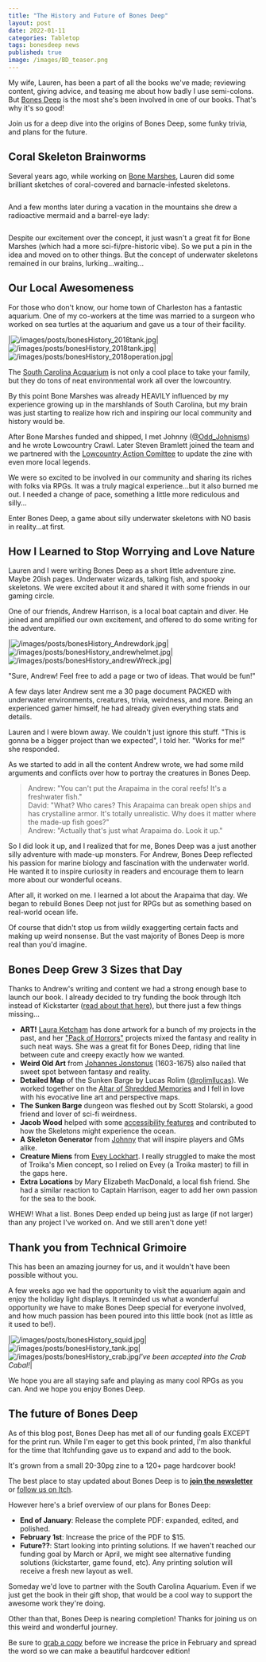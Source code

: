 ```yaml
---
title: "The History and Future of Bones Deep"
layout: post
date: 2022-01-11
categories: Tabletop
tags: bonesdeep news
published: true
image: /images/BD_teaser.png
---
```


My wife, Lauren, has been a part of all the books we've made; reviewing content, giving advice, and teasing me about how badly I use semi-colons. But [Bones Deep](https://davidschirduan.itch.io/bones-deep) is the most she's been involved in one of our books. That's why it's so good! 

Join us for a deep dive into the origins of Bones Deep, some funky trivia, and plans for the future.

## Coral Skeleton Brainworms

Several years ago, while working on [Bone Marshes](/bone-marshes), Lauren did some brilliant sketches of coral-covered and barnacle-infested skeletons.

<div style="width:50%">
<img href="/images/posts/bonesHistory_skelewoman.jpg">
</div><div style="width:50%">
<img href="/images/posts/bonesHistory_barnacles.jpg">
</div>

And a few months later during a vacation in the mountains she drew a radioactive mermaid and a barrel-eye lady:

<div style="width:50%">
<img href="/images/posts/bonesHistory_radsiren.png">
</div><div style="width:50%">
<img href="/images/posts/bonesHistory_barrel.jpg">
</div>

Despite our excitement over the concept, it just wasn't a great fit for Bone Marshes (which had a more sci-fi/pre-historic vibe). So we put a pin in the idea and moved on to other things. But the concept of underwater skeletons remained in our brains, lurking...waiting...

## Our Local Awesomeness 

For those who don't know, our home town of Charleston has a fantastic aquarium. One of my co-workers at the time was married to a surgeon who worked on sea turtles at the aquarium and gave us a tour of their facility.

|![/images/posts/bonesHistory_2018tank.jpg](/images/posts/bonesHistory_2018tank.jpg)|![/images/posts/bonesHistory_2018tank.jpg](/images/posts/bonesHistory_2018tank.jpg)|![/images/posts/bonesHistory_2018operation.jpg](/images/posts/bonesHistory_2018operation.jpg)|

The [South Carolina Acquarium](https://scaquarium.org/) is not only a cool place to take your family, but they do tons of neat environmental work all over the lowcountry.

By this point Bone Marshes was already HEAVILY influenced by my experience growing up in the marshlands of South Carolina, but my brain was just starting to realize how rich and inspiring our local community and history would be.

After Bone Marshes funded and shipped, I met Johnny ([@Odd_Johnisms](https://twitter.com/Odd_Johnisms)) and he wrote Lowcountry Crawl. Later Steven Bramlett joined the team and we partnered with the [Lowcountry Action Comittee](https://www.lctakesaction.com/) to update the zine with even more local legends.

We were so excited to be involved in our community and sharing its riches with folks via RPGs. It was a truly magical experience...but it also burned me out. I needed a change of pace, something a little more rediculous and silly...

Enter Bones Deep, a game about silly underwater skeletons with NO basis in reality...at first.

## How I Learned to Stop Worrying and Love Nature

Lauren and I were writing Bones Deep as a short little adventure zine. Maybe 20ish pages. Underwater wizards, talking fish, and spooky skeletons. We were excited about it and shared it with some friends in our gaming circle.

One of our friends, Andrew Harrison, is a local boat captain and diver. He joined and amplified our own excitement, and offered to do some writing for the adventure. 

|![/images/posts/bonesHistory_Andrewdork.jpg](/images/posts/bonesHistory_Andrewdork.jpg)|![/images/posts/bonesHistory_andrewhelmet.jpg](/images/posts/bonesHistory_andrewhelmet.jpg)|![/images/posts/bonesHistory_andrewWreck.jpg](/images/posts/bonesHistory_andrewWreck.jpg)|

"Sure, Andrew! Feel free to add a page or two of ideas. That would be fun!"

A few days later Andrew sent me a 30 page document PACKED with underwater environments, creatures, trivia, weirdness, and more. Being an experienced gamer himself, he had already given everything stats and details.

Lauren and I were blown away. We couldn't just ignore this stuff. "This is gonna be a bigger project than we expected", I told her. "Works for me!" she responded.

As we started to add in all the content Andrew wrote, we had some mild arguments and conflicts over how to portray the creatures in Bones Deep.

> Andrew: "You can't put the Arapaima in the coral reefs! It's a freshwater fish."<br>
> David: "What? Who cares? This Arapaima can break open ships and has crystalline armor. It's totally unrealistic. Why does it matter where the made-up fish goes?"<br>
> Andrew: "Actually that's just what Arapaima do. Look it up."

So I did look it up, and I realized that for me, Bones Deep was a just another silly adventure with made-up monsters. For Andrew, Bones Deep reflected his passion for marine biology and fascination with the underwater world. He wanted it to inspire curiosity in readers and encourage them to learn more about our wonderful oceans.

After all, it worked on me. I learned a lot about the Arapaima that day. We began to rebuild Bones Deep not just for RPGs but as something based on real-world ocean life.

Of course that didn't stop us from wildly exaggerting certain facts and making up weird nonsense. But the vast majority of Bones Deep is more real than you'd imagine.
## Bones Deep Grew 3 Sizes that Day

Thanks to Andrew's writing and content we had a strong enough base to launch our book. I already decided to try funding the book through Itch instead of Kickstarter ([read about that here](/david/2021/11/JalopyItchGdocs)), but there just a few things missing...

- **ART!** [Laura Ketcham](https://twitter.com/ketchaml) has done artwork for a bunch of my projects in the past, and her ["Pack of Horrors"](https://www.ketchamillustration.com/pack-of-horrors) projects mixed the fantasy and reality in such neat ways. She was a great fit for Bones Deep, riding that line between cute and creepy exactly how we wanted.
- **Weird Old Art** from [Johannes Jonstonus](https://en.wikipedia.org/wiki/John_Jonston) (1603-1675) also nailed that sweet spot between fantasy and reality.
- **Detailed Map** of the Sunken Barge by Lucas Rolim ([@rolimllucas](https://twitter.com/rolimllucas)). We worked together on the [Altar of Shredded Memories](https://davidschirduan.itch.io/altar-of-shredded-memories) and I fell in love with his evocative line art and perspective maps.
- **The Sunken Barge** dungeon was fleshed out by Scott Stolarski, a good friend and lover of sci-fi weirdness.
- **Jacob Wood** helped with some [accessibility features](http://www.accessiblegames.biz/) and contributed to how the Skeletons might experience the ocean.
- **A Skeleton Generator** from [Johnny](https://twitter.com/Odd_Johnisms) that will inspire players and GMs alike.
- **Creature Miens** from [Evey Lockhart](https://twitter.com/filthgnome). I really struggled to make the most of Troika's Mien concept, so I relied on Evey (a Troika master) to fill in the gaps here.
- **Extra Locations** by Mary Elizabeth MacDonald, a local fish friend. She had a similar reaction to Captain Harrison, eager to add her own passion for the sea to the book.

WHEW! What  a list. Bones Deep ended up being just as large (if not larger) than any project I've worked on. And we still aren't done yet!

## Thank you from Technical Grimoire

This has been an amazing journey for us, and it wouldn't have been possible without you. 

A few weeks ago we had the opportunity to visit the aquarium again and enjoy the holiday light displays. It reminded us what a wonderful opportunity we have to make Bones Deep special for everyone involved, and how much passion has been poured into this little book (not as little as it used to be!).

|![/images/posts/bonesHistory_squid.jpg](/images/posts/bonesHistory_squid.jpg)|![/images/posts/bonesHistory_tank.jpg](/images/posts/bonesHistory_tank.jpg)|![/images/posts/bonesHistory_crab.jpg](/images/posts/bonesHistory_crab.jpg)*I've been accepted into the Crab Cabal!*|

We hope you are all staying safe and playing as many cool RPGs as you can. And we hope you enjoy Bones Deep.

## The future of Bones Deep

As of this blog post, Bones Deep has met all of our funding goals EXCEPT for the print run. While I'm eager to get this book printed, I'm also thankful for the time that Itchfunding gave us to expand and add to the book.

It's grown from a small 20-30pg zine to a 120+ page hardcover book! 

The best place to stay updated about Bones Deep is to [**join the newsletter**](https://tinyletter.com/davidschirduan/subscribe) or [follow us on Itch](https://davidschirduan.itch.io/bones-deep).

However here's a brief overview of our plans for Bones Deep:

 - **End of January**: Release the complete PDF: expanded, edited, and polished.
 - **February 1st**: Increase the price of the PDF to $15.
 - **Future??**: Start looking into printing solutions. If we haven't reached our funding goal by March or April, we might see alternative funding solutions (kickstarter, game found, etc). Any printing solution will receive a fresh new layout as well.

Someday we'd love to partner with the South Carolina Aquarium. Even if we just get the book in their gift shop, that would be a cool way to support the awesome work they're doing.

Other than that, Bones Deep is nearing completion! Thanks for joining us on this weird and wonderful journey. 

Be sure to [grab a copy](https://davidschirduan.itch.io/bones-deep) before we increase the price in February and spread the word so we can make a beautiful hardcover edition!